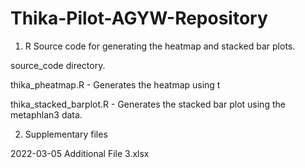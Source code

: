 # Thika-Pilot-AGYW-Repository

1. R Source code for generating the heatmap and stacked bar plots.

source_code directory.

thika_pheatmap.R - Generates the heatmap using t

thika_stacked_barplot.R - Generates the stacked bar plot using the metaphlan3 data.

2. Supplementary files

2022-03-05 Additional File 3.xlsx
